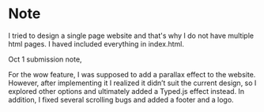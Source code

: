 # Note

I tried to design a single page website and that's why I do not have multiple html pages. I haved included everything in index.html.

Oct 1 submission note,

For the wow feature, I was supposed to add a parallax effect to the website. However, after implementing it I realized it didn’t suit the current design, so I explored other options and ultimately added a Typed.js effect instead. In addition, I fixed several scrolling bugs and added a footer and a logo.


